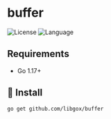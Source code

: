 # buffer

![License](https://img.shields.io/badge/license-Apache2.0-green) ![Language](https://img.shields.io/badge/Language-Go-blue.svg)

## Requirements

- Go 1.17+

## 🚀 Install

```
go get github.com/libgox/buffer
```
